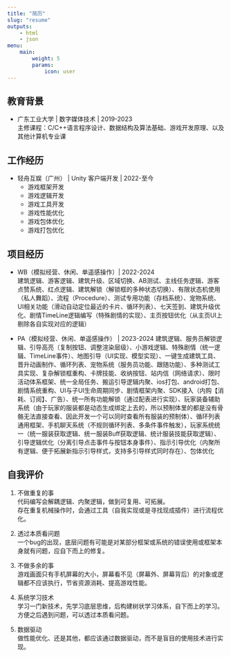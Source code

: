 ```yaml
---
title: "简历"
slug: "resume"
outputs:
    - html
    - json
menu:
    main:
        weight: 5
        params: 
            icon: user
---
```


## 教育背景  
- 广东工业大学 | 数字媒体技术 | 2019-2023  
主修课程：C/C++语言程序设计、数据结构及算法基础、游戏开发原理、以及其他计算机专业课

## 工作经历  
- 轻舟互娱（广州） | Unity 客户端开发 | 2022-至今
  - 游戏框架开发
  - 游戏逻辑开发
  - 游戏工具开发
  - 游戏性能优化
  - 游戏包体优化
  - 游戏打包优化

## 项目经历
- WB（模拟经营、休闲、单遥感操作）| 2022-2024  
建筑逻辑、游客逻辑、建筑升级、区域切换、AB测试、主线任务逻辑、游客点赞系统、红点逻辑、建筑解锁（解锁框的多种状态切换）、有限状态机使用（私人舞蹈）、流程（Procedure）、测试专用功能（存档系统）、宠物系统、UI相关功能（滑动自动定位最近的卡片、循环列表）、七天签到、建筑升级优化、剧情TimeLine逻辑编写（特殊剧情的实现）、主页按钮优化（从主页UI上剔除各自实现对应的逻辑）

- PA（模拟经营、休闲、单遥感操作） | 2023-2024
建筑逻辑、服务员解锁逻辑、引导高亮（复制按钮、调整渲染层级）、小游戏逻辑、特殊剧情（统一逻辑、TimeLine事件）、地图引导（UI实现、模型实现）、一键生成建筑工具、晋升动画制作、循环列表、宠物系统（服务员功能、跟随功能）、多种测试工具实现、复杂解锁框重构、卡牌技能、收纳按钮、站内信（网络请求）、限时活动体系框架、统一全局任务、搬运引导逻辑内聚、ios打包、android打包、剧情系统重构、UI与子UI生命周期同步、剧情框架内聚、SDK接入（内购【消耗、订阅】、广告）、统一所有功能解锁（通过配表进行实现）、玩家装备辅助系统（由于玩家的服装都是动态生成绑定上去的，所以预制体里的都是没有骨骼无法直接查看、因此开发一个可以同时查看所有服装的预制体）、循环列表通用框架、手机聊天系统（不规则循环列表、多条件事件触发），玩家系统统一（统一服装获取逻辑、统一服装Buff获取逻辑、统计服装技能获取逻辑）、引导逻辑优化（分离引导点击事件与按钮本身事件）、指示引导优化（内聚所有逻辑、便于拓展新指示引导样式，支持多引导样式同时存在）、包体优化

## 自我评价
1. 不做重复的事   
代码编写会解耦逻辑、内聚逻辑，做到可复用、可拓展。  
存在重复机械操作时，会通过工具（自我实现或是寻找现成插件）进行流程优化。

2. 透过本质看问题   
一个bug的出现，底层问题有可能是对某部分框架或系统的错误使用或框架本身就有问题，应自下而上的修复。
3. 不做多余的事   
游戏画面只有手机屏幕的大小，屏幕看不见（屏幕外、屏幕背后）的对象或逻辑都不应该执行，节省资源消耗、提高游戏性能。
4. 系统学习技术  
学习一门新技术，先学习底层思维，后构建树状学习体系，自下而上的学习。方便之后遇到问题，可以透过本质看问题。
5. 数据驱动  
做性能优化、还是其他，都应该通过数据驱动，而不是盲目的使用技术进行实现。